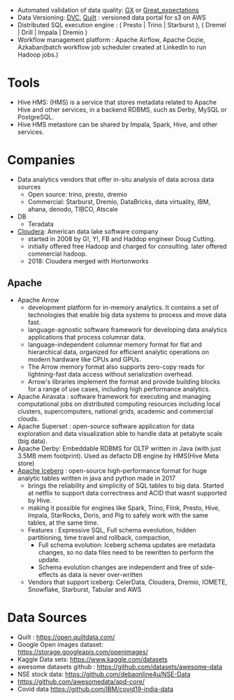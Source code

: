 - Automated validation of data quality: [GX]() or [Great_expectations](https://legacy.docs.greatexpectations.io/en/latest/intro.html)
- Data Versioning: [DVC](https://dvc.org/), [Quilt](https://github.com/quiltdata/quilt) : versioned data portal for s3 on AWS
- Distributed SQL execution engine : ( Presto | Trino | Starburst ), ( Dremel | Drill | Impala | Dremio )
- Workflow management platform : Apache Airflow, Apache Oozie, Azkaban(batch workflow job scheduler created at LinkedIn to run Hadoop jobs.)


#  Tools
- Hive HMS: (HMS) is a service that stores metadata related to Apache Hive and other services, in a backend RDBMS, such as Derby, MySQL or PostgreSQL.
- Hive HMS  metastore can be shared by Impala, Spark, Hive, and other services.

# Companies
- Data analytics vendors that offer in-situ analysis of data across data sources
  - Open source: trino, presto, dremio
  - Commercial: Starburst, Dremio, DataBricks, data virtuality, IBM, ahana, denodo, TIBCO, Atscale
- DB
  - Teradata 
- [Cloudera](https://en.wikipedia.org/wiki/Cloudera):  American data lake software company
  - started in 2008 by G!, Y!, FB and Haddop engineer Doug Cutting.
  - initially offered free Hadoop and charged for consulting. later offered commercial hadoop.
  - 2018: Cloudera merged with Hortonworks
## Apache
- Apache Arrow
  - development platform for in-memory analytics. It contains a set of technologies that enable big data systems to process and move data fast. 
  - language-agnostic software framework for developing data analytics applications that process columnar data.  
  - language-independent columnar memory format for flat and hierarchical data, organized for efficient analytic operations on modern hardware like CPUs and GPUs.
  - The Arrow memory format also supports zero-copy reads for lightning-fast data access without serialization overhead.
  - Arrow's libraries implement the format and provide building blocks for a range of use cases, including high performance analytics.
- Apache Airavata : software framework for executing and managing computational jobs on distributed computing resources including local clusters, supercomputers, national grids, academic and commercial clouds.
- Apache Superset : open-source software application for data exploration and data visualization able to handle data at petabyte scale (big data).
- Apache Derby: Embeddable RDBMS for OLTP written in Java (with just 3.5MB mem footprint). Used as defacto DB engine by HMS(Hive Meta store)
- [Apache Iceberg](https://iceberg.apache.org/) : open-source high-performance format for huge analytic tables written in java and python made in 2017
  - brings the reliability and simplicity of SQL tables to big data. Started at netflix to support data correctness and ACID that wasnt supported by Hive.
  - making it possible for engines like Spark, Trino, Flink, Presto, Hive, Impala, StarRocks, Doris, and Pig to safely work with the same tables, at the same time.
  - Features : Expressive SQL, Full schema eveolution, hidden partitioning, time travel and rollback, compaction,
    - Full schema evolution: Iceberg schema updates are metadata changes, so no data files need to be rewritten to perform the update.
    - Schema evolution changes are independent and free of side-effects as data is never over-written
  - Vendors that support iceberg: CelerData, Cloudera, Dremio, IOMETE, Snowflake, Starburst, Tabular and AWS
# Data Sources
- Quilt : https://open.quiltdata.com/
- Google Open images dataset: https://storage.googleapis.com/openimages/
- Kaggle Data sets: https://www.kaggle.com/datasets
- awesome datasets github : https://github.com/datasets/awesome-data
- NSE stock data: https://github.com/debaonline4u/NSE-Data
- https://github.com/awesomedata/apd-core/
- Covid data https://github.com/IBM/covid19-india-data
